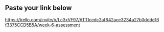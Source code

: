## Paste your link below

https://trello.com/invite/b/Lc3xVF97/ATTIcedc2af642ace3234a27b0ddde16f3375CCD5B5A/week-6-assessment
